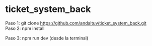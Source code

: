 # ticket_system_back

Paso 1: git clone https://github.com/andaltuv/ticket_system_back.git <br/>
Paso 2: npm install 

Paso 3: npm run dev (desde la terminal)

